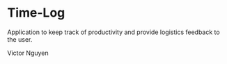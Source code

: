 Time-Log
========

Application to keep track of productivity and provide logistics feedback to the user.

Victor Nguyen
